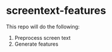 # screentext-features
This repo will do the following:
1. Preprocess screen text
2. Generate features
